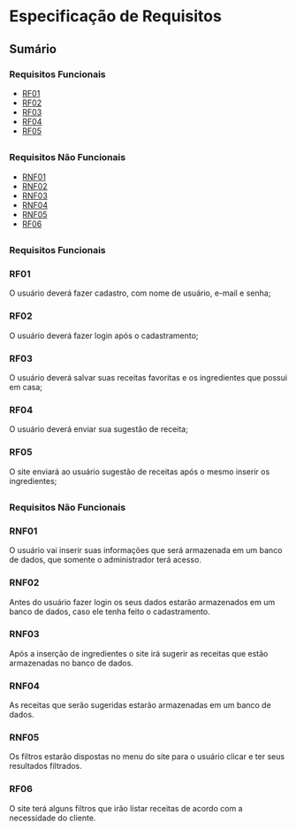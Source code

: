 # Especificação de Requisitos

## Sumário

### Requisitos Funcionais

- [RF01](#RF01) <br>
- [RF02](#RF02) <br>
- [RF03](#RF03) <br>
- [RF04](#RF04) <br>
- [RF05](#RF05) <br>


##

### Requisitos Não Funcionais

- [RNF01](#RNF01) <br>
- [RNF02](#RNF02) <br>
- [RNF03](#RNF03) <br>
- [RNF04](#RNF04) <br>
- [RNF05](#RNF05) <br>
- [RF06](#RNF06)

##

### Requisitos Funcionais

### RF01
O usuário deverá fazer cadastro, com nome de usuário, e-mail e senha;<br>
### RF02
O usuário deverá fazer login após o cadastramento;<br>
### RF03
O usuário deverá salvar suas receitas favoritas e os ingredientes que possui em casa;<br>
### RF04
O usuário deverá enviar sua sugestão de receita;<br>
### RF05
O site enviará ao usuário sugestão de receitas após o mesmo inserir os ingredientes;<br>


##

### Requisitos Não Funcionais

### RNF01
O usuário vai inserir suas informações que será armazenada em um banco de dados, que somente o administrador terá acesso.<br>
### RNF02
Antes do usuário fazer login os seus dados estarão armazenados em um banco de dados, caso ele tenha feito o cadastramento.<br>
### RNF03
Após a inserção de ingredientes o site irá sugerir as receitas que estão armazenadas no banco de dados.<br>
### RNF04
As receitas que serão sugeridas estarão armazenadas em um banco de dados.<br>
### RNF05
Os filtros estarão dispostas no menu do site para o usuário clicar e ter seus resultados filtrados.

 ### RF06
O site terá alguns filtros que irão listar receitas de acordo com a necessidade do cliente.<br>
